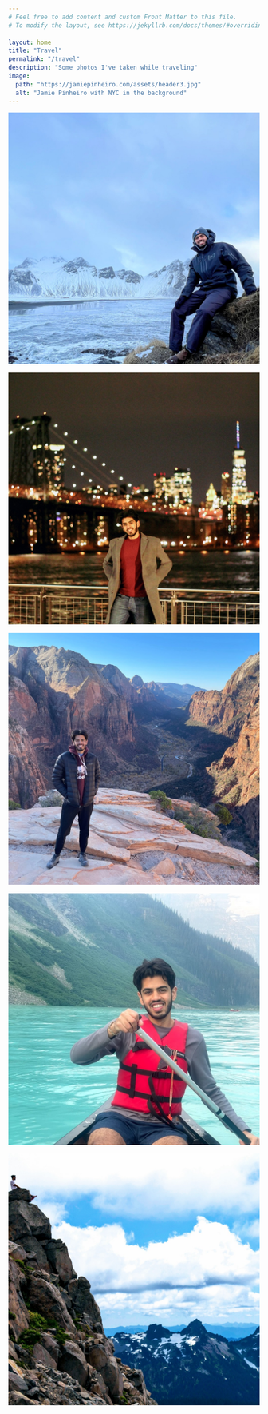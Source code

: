 ```yaml
---
# Feel free to add content and custom Front Matter to this file.
# To modify the layout, see https://jekyllrb.com/docs/themes/#overriding-theme-defaults

layout: home
title: "Travel"
permalink: "/travel"
description: "Some photos I've taken while traveling"
image:
  path: "https://jamiepinheiro.com/assets/header3.jpg"
  alt: "Jamie Pinheiro with NYC in the background"
---
```


[![Jamie Pinheiro sitting on rock in Iceland](/assets/travel/iceland.jpeg)](https://www.instagram.com/p/CcYQmM7rUYl/)

[![Jamie Pinheiro in front of cityscape background in NYC](/assets/travel/nyc.jpeg)](https://www.instagram.com/p/CYCEemKrSSy/)

[![Jamie Pinheiro on ledge in Zion National Park](/assets/travel/zion.jpeg)](https://www.instagram.com/p/CXByXYnLBvo/)

[![Jamie Pinheiro canoeing in Banff National Park](/assets/travel/banff.jpeg)](https://www.instagram.com/p/CRfAJLPrt4g/)

[![Jamie Pinheiro sitting on ledge in Mount Rainier National Park](/assets/travel/rainier.jpeg)](https://www.instagram.com/p/Bl6HoL9Dt1C/)
